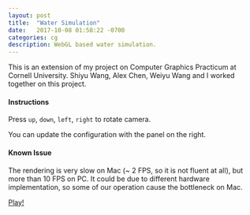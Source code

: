 ```yaml
---
layout: post
title:  "Water Simulation"
date:   2017-10-08 01:58:22 -0700
categories: cg
description: WebGL based water simulation.
---
```


This is an extension of my project on Computer Graphics Practicum at Cornell University. Shiyu Wang, Alex Chen, Weiyu Wang and I worked together on this project.

#### Instructions
Press `up`, `down`, `left`, `right` to rotate camera.

You can update the configuration with the panel on the right.

#### Known Issue
The rendering is very slow on Mac (~ 2 FPS, so it is not fluent at all), but more than 10 FPS on PC. It could be due to different hardware implementation, so some of our operation cause the bottleneck on Mac.

[Play!](https://water-sim.herokuapp.com/index.html)
